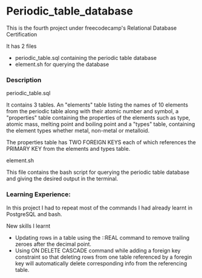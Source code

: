 # Periodic_table_database

This is the fourth project under freecodecamp's Relational Database Certification

It has 2 files
- periodic_table.sql containing the periodic table database
- element.sh for querying the database

### Description

periodic_table.sql

It contains 3 tables. An "elements" table listing the names of 10 elements from the periodic table along with their atomic number and symbol, a "properties" table containing the properties of the elements such as type, atomic mass, melting point and boiling point and a "types" table, containing the element types whether metal, non-metal or metalloid.

The properties table has TWO FOREIGN KEYS each of which references the PRIMARY KEY from the elements and types table.

element.sh

This file contains the bash script for querying the periodic table database and giving the desired output in the terminal.

### Learning Experience:
In this project I had to repeat most of the commands I had already learnt in PostgreSQL and bash. 

New skills I learnt
- Updating rows in a table using the ::REAL command to remove trailing zeroes after the decimal point.
- Using ON DELETE CASCADE command while adding a foreign key constraint so that deleting rows from one table referenced by a foregin key will automatically delete corresponding info from the referencing table.
